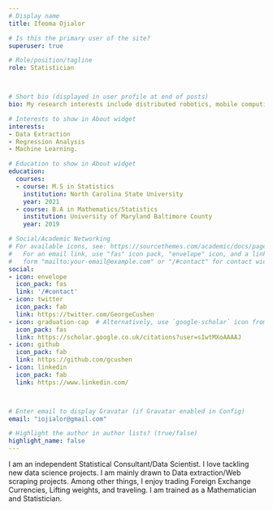 ```yaml
---
# Display name
title: Ifeoma Ojialor

# Is this the primary user of the site?
superuser: true

# Role/position/tagline
role: Statistician



# Short bio (displayed in user profile at end of posts)
bio: My research interests include distributed robotics, mobile computing and programmable matter.

# Interests to show in About widget
interests:
- Data Extraction
- Regression Analysis
- Machine Learning.

# Education to show in About widget
education:
  courses:
  - course: M.S in Statistics
    institution: North Carolina State University
    year: 2021
  - course: B.A in Mathematics/Statistics
    institution: University of Maryland Baltimore County
    year: 2019

# Social/Academic Networking
# For available icons, see: https://sourcethemes.com/academic/docs/page-builder/#icons
#   For an email link, use "fas" icon pack, "envelope" icon, and a link in the
#   form "mailto:your-email@example.com" or "/#contact" for contact widget.
social:
- icon: envelope
  icon_pack: fas
  link: '/#contact'
- icon: twitter
  icon_pack: fab
  link: https://twitter.com/GeorgeCushen
- icon: graduation-cap  # Alternatively, use `google-scholar` icon from `ai` icon pack
  icon_pack: fas
  link: https://scholar.google.co.uk/citations?user=sIwtMXoAAAAJ
- icon: github
  icon_pack: fab
  link: https://github.com/gcushen
- icon: linkedin
  icon_pack: fab
  link: https://www.linkedin.com/



# Enter email to display Gravatar (if Gravatar enabled in Config)
email: "iojialor@gmail.com"

# Highlight the author in author lists? (true/false)
highlight_name: false
---
```


I am an independent Statistical Consultant/Data Scientist. I love tackling new data science projects. I am mainly drawn to Data extraction/Web scraping projects. Among other things, I enjoy trading Foreign Exchange Currencies, Lifting weights, and traveling. I am trained as a Mathematician and Statistician.


